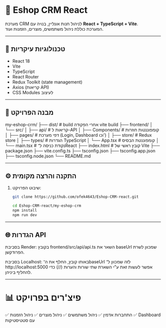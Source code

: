 # 🛒 Eshop CRM React

מערכת CRM לניהול חנות אונליין, בנויה עם **React + TypeScript + Vite**.  
המערכת כוללת ניהול משתמשים, מוצרים, הזמנות ועוד.

---

## 🚀 טכנולוגיות עיקריות

- React 18
- Vite
- TypeScript
- React Router
- Redux Toolkit (state management)
- Axios (קריאות API)
- CSS Modules לעיצוב

---

## 📂 מבנה הפרויקט

my-eshop-crm/
├── dist/ # build אחרי הפקודה vite build
├── frontend/
│ └── src/
│ ├── api/ # קריאות ל-API
│ ├── Components/ # קומפוננטות חוזרות
│ ├── pages/ # דפי מערכת (Login, Dashboard וכו')
│ ├── store/ # Redux store
│ ├── types/ # הגדרות TypeScript
│ └── App.tsx # קומפוננטת הבסיס
│ └── main.tsx # נקודת כניסה ל־React
├── index.html # קובץ ראשי של Vite
├── package.json
├── vite.config.ts
├── tsconfig.json
├── tsconfig.app.json
├── tsconfig.node.json
└── README.md

---

## ⚙️ התקנה והרצה מקומית

1. שיבוט הפרויקט:

   ```bash
   git clone https://github.com/ofek4643/Eshop-CRM-react.git

   cd Eshop-CRM-react/my-eshop-crm
   npm install
   npm run dev
   ```

---

## 🌐 הגדרות API

בסביבת Render:
בקובץ frontend/src/api/api.ts השאר את baseUrl שמכוון לשרת הפרודקשן.

בסביבת Localhost:
באותו קובץ, החלף את ה־baseUrl לזה שמכוון ל־ http://localhost:5000
אפשר לעשות זאת ע"י השארת שתי שורות והערות (//) כדי להחליף ביניהן.

---

# 📊 פיצ'רים בפרויקט

✅ התחברות אדמין
✅ ניהול משתמשים
✅ ניהול מוצרים
✅ ניהול הזמנות
✅ Dashboard עם סטטיסטיקות

